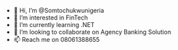 - 👋 Hi, I’m @Somtochukwunigeria
- 👀 I’m interested in FinTech
- 🌱 I’m currently learning .NET
- 💞️ I’m looking to collaborate on Agency Banking Solution
- 📫 Reach me on 08061388655

<!---
Somtochukwunigeria/Somtochukwunigeria is a ✨ special ✨ repository because its `README.md` (this file) appears on your GitHub profile.
You can click the Preview link to take a look at your changes.
--->

